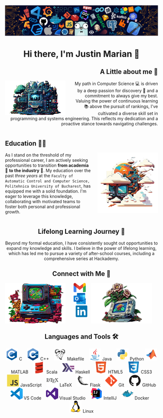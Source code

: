 <p align="center"><img src="/pictures/wallpaper.jpg"></p>

<h1 align="center">Hi there, I'm Justin Marian 👋</h1>

<div align="right">
  <h2>A Little about me 🙂</h2>
  <div style="clear: both;">
    <img src="/pictures/1.png" style="float: left; margin-right: 20px;" width="200" />
    <p>My path in Computer Science 💻 is driven by a deep passion for discovery 🌟 and a commitment to always give my best. Valuing the power of continuous learning 📚 above the pursuit of rankings, I've cultivated a diverse skill set in programming and systems engineering. This reflects my dedication and a proactive stance towards navigating challenges.</p>
  </div>
</div>
<div style="clear: both;"></div>

<div align="left">
  <h2>Education 👨‍🎓 </h2>
  <div style="clear: both;">
    <img src="/pictures/3.png" style="float: right; margin-left: 20px;" width="200" />
    <p>As I stand on the threshold of my professional career, I am actively seeking opportunities to transition <strong>from academia</strong> 🏫 <strong>to the industry</strong> 💼. My education over the past <em>three years</em> at the <code>Faculty of Automatic Control and Computer Science, Politehnica University of Bucharest</code>, has equipped me with a solid foundation. I'm eager to leverage this knowledge, collaborating with motivated teams to foster both personal and professional growth.</p>
  </div>
</div>
<div style="clear: both;"></div>

<h2 align="center">Lifelong Learning Journey 🌱</h2>

<p align="center">Beyond my formal education, I have consistently sought out opportunities to expand my knowledge and skills. I believe in the power of lifelong learning, which has led me to pursue a variety of after-school courses, including a comprehensive series at Hackademy.</p>

<h2 align="center">Connect with Me 🤝</h2>

<div align="center">
  <img src="/pictures/2.png" style="float: left; margin-right: 20px;" width="200" alt="Image P2" />
  <img src="/pictures/4.png" style="float: right; margin-right: 20px;" width="200" alt="Image P4" />
  <p>
    <a href="mailto:pmarianjustin@gmail.com"><img src="/icons/gmail-original.svg.png" width="40" alt="Gmail" /></a>&nbsp;&nbsp;&nbsp;
    <a href="mailto:justin.popescu1605@stud.acs.upb.ro"><img src="/icons/outlook-original.svg.png" width="40" alt="Outlook" /></a>&nbsp;&nbsp;&nbsp;
    <a href="https://www.linkedin.com/in/justin-mp/"><img src="/icons/linkedin-original.svg" width="40" alt="LinkedIn" /></a>
  </p>
</div>
<div style="clear: both;"></div>

<h2 align="center">Languages and Tools 🛠️</h2>

<p align="center">
  <span><img src="/icons/c-original.svg" width="40" alt="C" /> C</span>&nbsp;&nbsp;&nbsp;
  <span><img src="/icons/cplusplus-original.svg" width="40" alt="C++" /> C++</span>&nbsp;&nbsp;&nbsp;
  <span><img src="/icons/makefile-original.svg" width="40" alt="Makefile" /> Makefile</span>&nbsp;&nbsp;&nbsp;
  <span><img src="/icons/java-original.svg" width="40" alt="Java" /> Java</span>&nbsp;&nbsp;&nbsp;
  <span><img src="/icons/python-original.svg" width="40" alt="Python" /> Python</span>
  <span><img src="/icons/matlab-original.svg" width="40" alt="MATLAB" /> MATLAB</span>&nbsp;&nbsp;&nbsp;
  <span><img src="/icons/scala-original.svg" width="40" alt="Scala" /> Scala</span>&nbsp;&nbsp;&nbsp;
  <span><img src="/icons/haskell-original.svg" width="40" alt="Haskell" /> Haskell</span>&nbsp;&nbsp;&nbsp;
  <span><img src="/icons/html5-original.svg" width="40" alt="HTML5" /> HTML5</span>&nbsp;&nbsp;&nbsp;
  <span><img src="/icons/css3-original.svg" width="40" alt="CSS3" /> CSS3</span>
  <span><img src="/icons/javascript-original.svg" width="40" alt="JavaScript" /> JavaScript</span>&nbsp;&nbsp;&nbsp;
  <span><img src="/icons/latex-original.svg" width="40" alt="LaTeX" /> LaTeX</span>&nbsp;&nbsp;&nbsp;
  <span><img src="/icons/flask-original.svg" width="40" alt="Flask" /> Flask</span>&nbsp;&nbsp;&nbsp;
  <span><img src="/icons/git-plain.svg" width="40" alt="Git" /> Git</span>&nbsp;&nbsp;&nbsp;
  <span><img src="/icons/github-original.svg" width="40" alt="GitHub" /> GitHub</span>
  <span><img src="/icons/vscode-original.svg" width="40" alt="VS Code" /> VS Code</span>&nbsp;&nbsp;&nbsp;
  <span><img src="/icons/visualstudio-plain.svg" width="40" alt="Visual Studio" /> Visual Studio</span>&nbsp;&nbsp;&nbsp;
  <span><img src="/icons/intellij-original.svg" width="40" alt="IntelliJ" /> IntelliJ</span>&nbsp;&nbsp;&nbsp;
  <span><img src="/icons/docker-original.svg" width="40" alt="Docker" /> Docker</span>&nbsp;&nbsp;&nbsp;
  <span><img src="/icons/linux-original.svg" width="40" alt="Linux" /> Linux</span>
</p>
